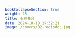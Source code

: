 ```yaml
---
bookCollapseSection: true
weight: 25
title: 有序集合
date: 2024-10-10 15:32:21
image: /covers/02-redisdoc.jpg
---
```

